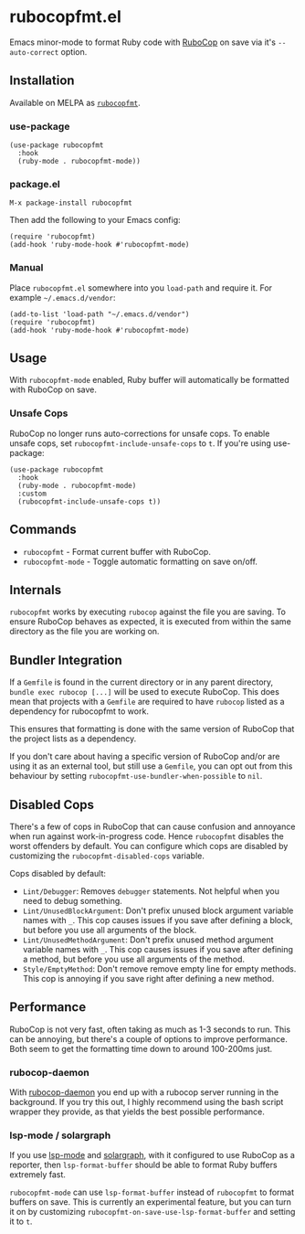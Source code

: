 # rubocopfmt.el

Emacs minor-mode to format Ruby code with
[RuboCop](https://github.com/bbatsov/rubocop) on save via it's `--auto-correct`
option.

## Installation

Available on MELPA as [`rubocopfmt`](https://melpa.org/#/rubocopfmt).

### use-package

```elisp
(use-package rubocopfmt
  :hook
  (ruby-mode . rubocopfmt-mode))
```

### package.el

```
M-x package-install rubocopfmt
```

Then add the following to your Emacs config:

```elisp
(require 'rubocopfmt)
(add-hook 'ruby-mode-hook #'rubocopfmt-mode)
```

### Manual

Place `rubocopfmt.el` somewhere into you `load-path` and require it. For example
`~/.emacs.d/vendor`:

```elisp
(add-to-list 'load-path "~/.emacs.d/vendor")
(require 'rubocopfmt)
(add-hook 'ruby-mode-hook #'rubocopfmt-mode)
```

## Usage

With `rubocopfmt-mode` enabled, Ruby buffer will automatically be formatted with
RuboCop on save.

### Unsafe Cops

RuboCop no longer runs auto-corrections for unsafe cops. To enable unsafe cops,
set `rubocopfmt-include-unsafe-cops` to `t`. If you're using use-package:

```elisp
(use-package rubocopfmt
  :hook
  (ruby-mode . rubocopfmt-mode)
  :custom
  (rubocopfmt-include-unsafe-cops t))
```

## Commands

- `rubocopfmt` - Format current buffer with RuboCop.
- `rubocopfmt-mode` - Toggle automatic formatting on save on/off.

## Internals

`rubocopfmt` works by executing `rubocop` against the file you are saving. To
ensure RuboCop behaves as expected, it is executed from within the same
directory as the file you are working on.

## Bundler Integration

If a `Gemfile` is found in the current directory or in any parent directory,
`bundle exec rubocop [...]` will be used to execute RuboCop. This does mean that
projects with a `Gemfile` are required to have `rubocop` listed as a dependency
for rubocopfmt to work.

This ensures that formatting is done with the same version of RuboCop that the
project lists as a dependency.

If you don't care about having a specific version of RuboCop and/or are using it
as an external tool, but still use a `Gemfile`, you can opt out from this
behaviour by setting `rubocopfmt-use-bundler-when-possible` to `nil`.

## Disabled Cops

There's a few of cops in RuboCop that can cause confusion and annoyance when run
against work-in-progress code. Hence `rubocopfmt` disables the worst offenders
by default. You can configure which cops are disabled by customizing the
`rubocopfmt-disabled-cops` variable.

Cops disabled by default:

- `Lint/Debugger`: Removes `debugger` statements. Not helpful when you need to
  debug something.
- `Lint/UnusedBlockArgument`: Don't prefix unused block argument variable names
  with `_`. This cop causes issues if you save after defining a block, but
  before you use all arguments of the block.
- `Lint/UnusedMethodArgument`: Don't prefix unused method argument variable
  names with `_`. This cop causes issues if you save after defining a method,
  but before you use all arguments of the method.
- `Style/EmptyMethod`: Don't remove remove empty line for empty methods. This
  cop is annoying if you save right after defining a new method.

## Performance

RuboCop is not very fast, often taking as much as 1-3 seconds to run. This can
be annoying, but there's a couple of options to improve performance. Both seem
to get the formatting time down to around 100-200ms just.

### rubocop-daemon

With [rubocop-daemon](https://github.com/fohte/rubocop-daemon) you end up with a
rubocop server running in the background. If you try this out, I highly
recommend using the bash script wrapper they provide, as that yields the best
possible performance.

### lsp-mode / solargraph

If you use [lsp-mode](https://github.com/emacs-lsp/lsp-mode) and
[solargraph](https://github.com/castwide/solargraph), with it configured to use
RuboCop as a reporter, then `lsp-format-buffer` should be able to format Ruby
buffers extremely fast.

`rubocopfmt-mode` can use `lsp-format-buffer` instead of `rubocopfmt` to format
buffers on save. This is currently an experimental feature, but you can turn it
on by customizing `rubocopfmt-on-save-use-lsp-format-buffer` and setting it to
`t`.
